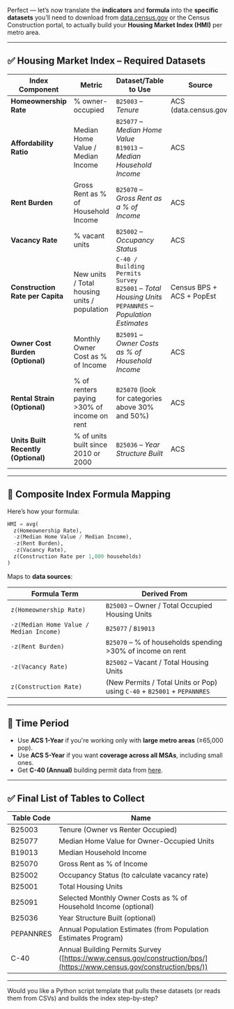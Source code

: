 Perfect — let’s now translate the **indicators** and **formula** into the **specific datasets** you’ll need to download from [data.census.gov](https://data.census.gov) or the Census Construction portal, to actually build your **Housing Market Index (HMI)** per metro area.

---

## ✅ Housing Market Index – Required Datasets

| **Index Component**                 | **Metric**                                   | **Dataset/Table to Use**                                                                                         | **Source**                |
| ----------------------------------- | -------------------------------------------- | ---------------------------------------------------------------------------------------------------------------- | ------------------------- |
| **Homeownership Rate**              | % owner-occupied                             | `B25003` – *Tenure*                                                                                              | ACS (data.census.gov)     |
| **Affordability Ratio**             | Median Home Value / Median Income            | `B25077` – *Median Home Value*  <br> `B19013` – *Median Household Income*                                        | ACS                       |
| **Rent Burden**                     | Gross Rent as % of Household Income          | `B25070` – *Gross Rent as a % of Income*                                                                         | ACS                       |
| **Vacancy Rate**                    | % vacant units                               | `B25002` – *Occupancy Status*                                                                                    | ACS                       |
| **Construction Rate per Capita**    | New units / Total housing units / population | `C-40 / Building Permits Survey` <br> `B25001` – *Total Housing Units* <br> `PEPANNRES` – *Population Estimates* | Census BPS + ACS + PopEst |
| **Owner Cost Burden (Optional)**    | Monthly Owner Cost as % of Income            | `B25091` – *Owner Costs as % of Household Income*                                                                | ACS                       |
| **Rental Strain (Optional)**        | % of renters paying >30% of income on rent   | `B25070` (look for categories above 30% and 50%)                                                                 | ACS                       |
| **Units Built Recently (Optional)** | % of units built since 2010 or 2000          | `B25036` – *Year Structure Built*                                                                                | ACS                       |

---

## 🧮 Composite Index Formula Mapping

Here’s how your formula:

```python
HMI = avg(
  z(Homeownership Rate),
  -z(Median Home Value / Median Income),
  -z(Rent Burden),
  -z(Vacancy Rate),
  z(Construction Rate per 1,000 households)
)
```

Maps to **data sources**:

| **Formula Term**                        | **Derived From**                                                         |
| --------------------------------------- | ------------------------------------------------------------------------ |
| `z(Homeownership Rate)`                 | `B25003` – Owner / Total Occupied Housing Units                          |
| `-z(Median Home Value / Median Income)` | `B25077` / `B19013`                                                      |
| `-z(Rent Burden)`                       | `B25070` – % of households spending >30% of income on rent               |
| `-z(Vacancy Rate)`                      | `B25002` – Vacant / Total Housing Units                                  |
| `z(Construction Rate)`                  | (New Permits / Total Units or Pop) using `C-40` + `B25001` + `PEPANNRES` |

---

## 🔁 Time Period

* Use **ACS 1-Year** if you're working only with **large metro areas** (≥65,000 pop).
* Use **ACS 5-Year** if you want **coverage across all MSAs**, including small ones.
* Get **C-40 (Annual)** building permit data from [here](https://www.census.gov/construction/bps/).

---

## ✅ Final List of Tables to Collect

| **Table Code** | **Name**                                                                                                              |
| -------------- | --------------------------------------------------------------------------------------------------------------------- |
| B25003         | Tenure (Owner vs Renter Occupied)                                                                                     |
| B25077         | Median Home Value for Owner-Occupied Units                                                                            |
| B19013         | Median Household Income                                                                                               |
| B25070         | Gross Rent as % of Income                                                                                             |
| B25002         | Occupancy Status (to calculate vacancy rate)                                                                          |
| B25001         | Total Housing Units                                                                                                   |
| B25091         | Selected Monthly Owner Costs as % of Household Income (optional)                                                      |
| B25036         | Year Structure Built (optional)                                                                                       |
| PEPANNRES      | Annual Population Estimates (from Population Estimates Program)                                                       |
| C-40           | Annual Building Permits Survey ([https://www.census.gov/construction/bps/](https://www.census.gov/construction/bps/)) |

---

Would you like a Python script template that pulls these datasets (or reads them from CSVs) and builds the index step-by-step?
